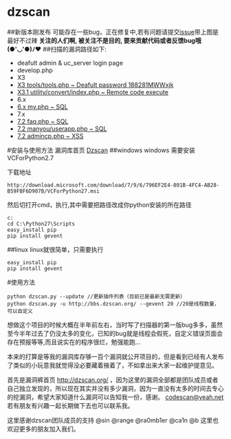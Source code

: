 # dzscan

##新版本刚发布 可能存在一些bug，正在修复中,若有问题请提交[issue](https://github.com/code-scan/dzscan/issues)带上图是最好不过辣
**关注的人们啊, 被关注不是目的, 要来贡献代码或者反馈bug哦(●'◡'●)ﾉ♥**
##扫描的漏洞路径如下:
- deafult admin & uc_server login page
- develop.php
- X3
 - [X3 tools/tools.php  ~ Deafult password 188281MWWxjk](https://www.bugscan.net/#!/n/449)
 - [X3.1 utility/convert/index.php ~ Remote code execute](https://www.sebug.net/vuldb/ssvid-61217)
- 6.x
 - [6.x my.php ~ SQL ](http://www.wooyun.org/bugs/wooyun-2014-080359)
- 7.x
 - [7.2 faq.php ~ SQL](https://www.bugscan.net/#!/n/118)
 - [7.2 manyou/userapp.php ~ SQL](http://www.venustech.com.cn/NewsInfo/124/6791.Html)
 - [7.2 admincp.php ~ XSS](https://www.bugscan.net/#!/n/141)

#安装与使用方法
漏洞库首页 [Dzscan](http://dzscan.org/)
##windows
windows 需要安装VCForPython2.7

下载地址
```
http://download.microsoft.com/download/7/9/6/796EF2E4-801B-4FC4-AB28-B59FBF6D907B/VCForPython27.msi
```
然后切打开cmd，执行,其中需要把路径改成你python安装的所在路径
```
c:
cd C:\Python27\Scripts
easy_install pip
pip install gevent
```
##linux
linux就很简单，只需要执行
```
easy_install pip
pip install gevent
```

#使用方法
```
python dzscan.py --update //更新插件列表（目前已是最新无需更新）
python dzscan.py -u http://bbs.dzscan.org/ --gevent 20 //20是线程数量，可以自定义
```


想做这个项目的时候大概在半年前左右，当时写了扫描器的第一版bug多多，虽然至今半年过去了仍没太多的变化，已知的bug就是线程会假死，自定义错误页面会存在预报等等,而且说实在的程序很烂，勉强能跑…

本来的打算是等我的漏洞库存够一百个漏洞就公开项目的，但是看到已经有人发布了类似的小玩意我就觉得没必要藏着掖着了，不如拿出来大家一起维护提意见。 

首先是漏洞裤首页 http://dzscan.org/ ，因为这里的漏洞全部都是团队成员或者自己独立发现的，所以现在其实并没有多少漏洞，因为一直没有太多的时间去专心的挖漏洞，希望大家知道什么漏洞可以告知我一份，感谢。 
codescan@yeah.net  若有朋友有兴趣一起长期做下去也可以联系我。 

这里感谢dzscan团队成员的支持 @sin @range  @ra0mb1er @ca1n @b 这里也欢迎更多的朋友加入我们。 



